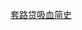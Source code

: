 [套路贷吸血简史](https://mp.weixin.qq.com/s?__biz=MjM5NTc2MDYxMw==&mid=2458296656&idx=2&sn=258e9d0ee4db00c5ba030c8db1d7f77a&chksm=b18191da86f618cc830e2d724211214371ab20ffd396a4f00c0af6c3fbff011ed3b2add54331&mpshare=1&scene=23&srcid=05209rytZPW5y2FEsQFekwXB#rd)


